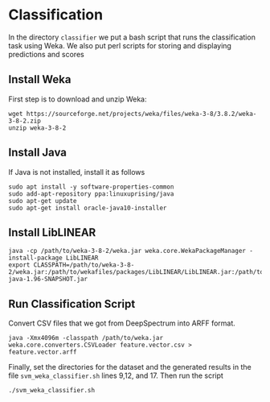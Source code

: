 # Classification
In the directory `classifier` we put a bash script that runs the classification task using Weka. We also put perl scripts for storing and displaying predictions and scores

## Install Weka
First step is to download and unzip Weka:
```
wget https://sourceforge.net/projects/weka/files/weka-3-8/3.8.2/weka-3-8-2.zip
unzip weka-3-8-2
```

## Install Java
If Java is not installed, install it as follows
```
sudo apt install -y software-properties-common
sudo add-apt-repository ppa:linuxuprising/java
sudo apt-get update
sudo apt-get install oracle-java10-installer
```

## Install LibLINEAR
```
java -cp /path/to/weka-3-8-2/weka.jar weka.core.WekaPackageManager -install-package LibLINEAR
export CLASSPATH=/path/to/weka-3-8-2/weka.jar:/path/to/wekafiles/packages/LibLINEAR/LibLINEAR.jar:/path/to/wekafiles/packages/LibLINEAR/lib/liblinear-java-1.96-SNAPSHOT.jar
```

## Run Classification Script
Convert CSV files that we got from DeepSpectrum into ARFF format.
```
java -Xmx4096m -classpath /path/to/weka.jar weka.core.converters.CSVLoader feature.vector.csv > feature.vector.arff
```
Finally, set the directories for the dataset and the generated results in the file `svm_weka_classifier.sh` lines 9,12, and 17. Then run the script
```
./svm_weka_classifier.sh
```


